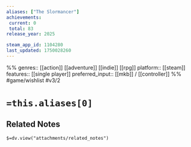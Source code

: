```yaml
---
aliases: ["The Slormancer"]
achievements:
 current: 0
 total: 83
release_year: 2025

steam_app_id: 1104280
last_updated: 1750028260
---
```

%%
genres:: [[action]] [[adventure]] [[indie]] [[rpg]]
platform:: [[steam]]
features:: [[single player]]
preferred_input:: [[mkb]] / [[controller]]
%%
#game/wishlist
#v3/2

# `=this.aliases[0]`
## Related Notes
`$=dv.view("attachments/related_notes")`